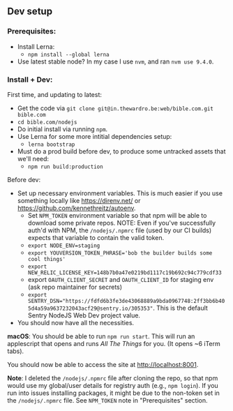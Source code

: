 ## Dev setup


### Prerequisites:

* Install Lerna:
    * `npm install --global lerna`
* Use latest stable node? In my case I use `nvm`, and ran `nvm use 9.4.0`.


### Install + Dev:

First time, and updating to latest:
* Get the code via `git clone git@in.thewardro.be:web/bible.com.git bible.com`
* `cd bible.com/nodejs`
* Do initial install via running `npm`.
* Use Lerna for some more intitial dependencies setup:
  * `lerna bootstrap`
* Must do a prod build before dev, to produce some untracked assets that we'll need:
    * `npm run build:production`


Before dev:

* Set up necessary environment variables. This is much easier if you use something locally like https://direnv.net/ or https://github.com/kennethreitz/autoenv.
  * Set `NPM_TOKEN` environment variable so that npm will be able to download some private repos. NOTE: Even if you've successfully auth'd with NPM, the `/nodejs/.npmrc` file (used by our CI builds) expects that variable to contain the valid token.
  * `export NODE_ENV=staging`
  * `export YOUVERSION_TOKEN_PHRASE='bob the builder builds some cool things'`
  * `export NEW_RELIC_LICENSE_KEY=148b7b0a47e0219bd1117c19b692c94c779cdf33`
  * export `OAUTH_CLIENT_SECRET` and `OAUTH_CLIENT_ID` for staging env (ask repo maintainer for secrets)
  * `export SENTRY_DSN="https://fdfd6b3fe3de43068889a9bda0967748:2ff3bb6b405d4a59a9637232043acf29@sentry.io/305353"`. This is the default Sentry NodeJS Web Dev project value.
* You should now have all the necessities.



**macOS**: You should be able to run `npm run start`. This will run an applescript that opens and runs *All The Things* for you. (It opens ~6 iTerm tabs).

You should now be able to access the site at [http://localhost:8001](http://localhost:8001).

**Note**: I deleted the `/nodejs/.npmrc` file after cloning the repo, so that npm would use my global/user details for registry auth (e.g., `npm login`). If you run into issues installing packages, it might be due to the non-token set in the `/nodejs/.npmrc` file. See `NPM_TOKEN` note in "Prerequisites" section.
